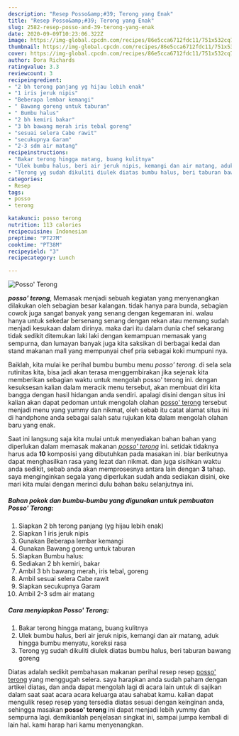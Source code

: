 ```yaml
---
description: "Resep Posso&amp;#39; Terong yang Enak"
title: "Resep Posso&amp;#39; Terong yang Enak"
slug: 2582-resep-posso-and-39-terong-yang-enak
date: 2020-09-09T10:23:06.322Z
image: https://img-global.cpcdn.com/recipes/86e5cca6712fdc11/751x532cq70/posso-terong-foto-resep-utama.jpg
thumbnail: https://img-global.cpcdn.com/recipes/86e5cca6712fdc11/751x532cq70/posso-terong-foto-resep-utama.jpg
cover: https://img-global.cpcdn.com/recipes/86e5cca6712fdc11/751x532cq70/posso-terong-foto-resep-utama.jpg
author: Dora Richards
ratingvalue: 3.3
reviewcount: 3
recipeingredient:
- "2 bh terong panjang yg hijau lebih enak"
- "1 iris jeruk nipis"
- "Beberapa lembar kemangi"
- " Bawang goreng untuk taburan"
- " Bumbu halus"
- "2 bh kemiri bakar"
- "3 bh bawang merah iris tebal goreng"
- "sesuai selera Cabe rawit"
- "secukupnya Garam"
- "2-3 sdm air matang"
recipeinstructions:
- "Bakar terong hingga matang, buang kulitnya"
- "Ulek bumbu halus, beri air jeruk nipis, kemangi dan air matang, aduk hingga bumbu menyatu, koreksi rasa"
- "Terong yg sudah dikuliti diulek diatas bumbu halus, beri taburan bawang goreng"
categories:
- Resep
tags:
- posso
- terong

katakunci: posso terong 
nutrition: 113 calories
recipecuisine: Indonesian
preptime: "PT27M"
cooktime: "PT38M"
recipeyield: "3"
recipecategory: Lunch

---
```



![Posso&#39; Terong](https://img-global.cpcdn.com/recipes/86e5cca6712fdc11/751x532cq70/posso-terong-foto-resep-utama.jpg)

<b><i>posso&#39; terong</i></b>, Memasak menjadi sebuah kegiatan yang menyenangkan dilakukan oleh sebagian besar kalangan. tidak hanya para bunda, sebagian cowok juga sangat banyak yang senang dengan kegemaran ini. walau hanya untuk sekedar bersenang senang dengan rekan atau memang sudah menjadi kesukaan dalam dirinya. maka dari itu dalam dunia chef sekarang tidak sedikit ditemukan laki laki dengan kemampuan memasak yang sempurna, dan lumayan banyak juga kita saksikan di berbagai kedai dan stand makanan mall yang mempunyai chef pria sebagai koki mumpuni nya.



Baiklah, kita mulai ke perihal bumbu bumbu menu <i>posso&#39; terong</i>. di sela sela rutinitas kita, bisa jadi akan terasa menggembirakan jika sejenak kita memberikan sebagian waktu untuk mengolah posso&#39; terong ini. dengan kesuksesan kalian dalam meracik menu tersebut, akan membuat diri kita bangga dengan hasil hidangan anda sendiri. apalagi disini dengan situs ini kalian akan dapat pedoman untuk mengolah olahan <u>posso&#39; terong</u> tersebut menjadi menu yang yummy dan nikmat, oleh sebab itu catat alamat situs ini di handphone anda sebagai salah satu rujukan kita dalam mengolah olahan baru yang enak.


Saat ini langsung saja kita mulai untuk menyediakan bahan bahan yang diperlukan dalam memasak makanan <u><i>posso&#39; terong</i></u> ini. setidak tidaknya harus ada <b>10</b> komposisi yang dibutuhkan pada masakan ini. biar berikutnya dapat menghasilkan rasa yang lezat dan nikmat. dan juga sisihkan waktu anda sedikit, sebab anda akan memprosesnya antara lain dengan <b>3</b> tahap. saya menginginkan segala yang diperlukan sudah anda sediakan disini, oke mari kita mulai dengan merinci dulu bahan baku selanjutnya ini.

<!--inarticleads1-->

##### Bahan pokok dan bumbu-bumbu yang digunakan untuk pembuatan Posso&#39; Terong:

1. Siapkan 2 bh terong panjang (yg hijau lebih enak)
1. Siapkan 1 iris jeruk nipis
1. Gunakan Beberapa lembar kemangi
1. Gunakan  Bawang goreng untuk taburan
1. Siapkan  Bumbu halus:
1. Sediakan 2 bh kemiri, bakar
1. Ambil 3 bh bawang merah, iris tebal, goreng
1. Ambil sesuai selera Cabe rawit
1. Siapkan secukupnya Garam
1. Ambil 2-3 sdm air matang




<!--inarticleads2-->

##### Cara menyiapkan Posso&#39; Terong:

1. Bakar terong hingga matang, buang kulitnya
1. Ulek bumbu halus, beri air jeruk nipis, kemangi dan air matang, aduk hingga bumbu menyatu, koreksi rasa
1. Terong yg sudah dikuliti diulek diatas bumbu halus, beri taburan bawang goreng




Diatas adalah sedikit pembahasan makanan perihal resep resep <u>posso&#39; terong</u> yang menggugah selera. saya harapkan anda sudah paham dengan artikel diatas, dan anda dapat mengolah lagi di acara lain untuk di sajikan dalam saat saat acara acara keluarga atau sahabat kamu. kalian dapat mengulik resep resep yang tersedia diatas sesuai dengan keinginan anda, sehingga masakan <b>posso&#39; terong</b> ini dapat menjadi lebih yummy dan sempurna lagi. demikianlah penjelasan singkat ini, sampai jumpa kembali di lain hal. kami harap hari kamu menyenangkan.
